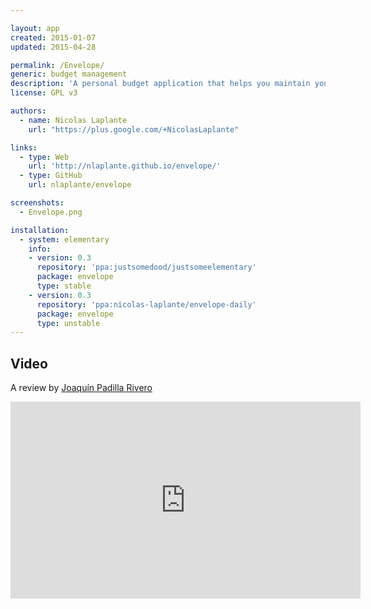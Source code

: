 ```yaml
---

layout: app
created: 2015-01-07
updated: 2015-04-28

permalink: /Envelope/
generic: budget management
description: 'A personal budget application that helps you maintain your personal budget by using the tried-and-true envelope system. You designate spending categories (envelopes) and distribute your monthly income into them.'
license: GPL v3

authors:
  - name: Nicolas Laplante
    url: "https://plus.google.com/+NicolasLaplante"

links:
  - type: Web
    url: 'http://nlaplante.github.io/envelope/'
  - type: GitHub
    url: nlaplante/envelope

screenshots:
  - Envelope.png

installation:
  - system: elementary
    info:
    - version: 0.3
      repository: 'ppa:justsomedood/justsomeelementary'
      package: envelope
      type: stable
    - version: 0.3
      repository: 'ppa:nicolas-laplante/envelope-daily'
      package: envelope
      type: unstable
---
```

## Video
A review by [Joaquín Padilla Rivero](https://www.youtube.com/channel/UC_im4PuM9ViTNjaUf2cXmgg)

<iframe width="560" height="315" src="https://www.youtube.com/embed/6LhF9qG08X0" frameborder="0" allowfullscreen></iframe>
